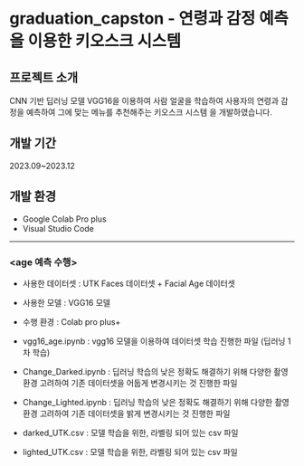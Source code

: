# graduation_capston - 연령과 감정 예측을 이용한 키오스크 시스템

## 프로젝트 소개
CNN 기반 딥러닝 모델 VGG16을 이용하여 사람 얼굴을 학습하여 사용자의 연령과 감정을 예측하여 그에 맞는 메뉴를 추천해주는 키오스크 시스템 을 개발하였습니다. 

## 개발 기간
2023.09~2023.12

## 개발 환경
- Google Colab Pro plus
- Visual Studio Code
---

### <age 예측 수행>

- 사용한 데이터셋 : UTK Faces 데이터셋 + Facial Age 데이터셋

- 사용한 모델 : VGG16 모델

- 수행 환경 : Colab pro plus+


* vgg16_age.ipynb : vgg16 모델을 이용하여 데이터셋 학습 진행한 파일 (딥러닝 1차 학습)

* Change_Darked.ipynb : 딥러닝 학습의 낮은 정확도 해결하기 위해 다양한 촬영 환경 고려하여 기존 데이터셋을 어둡게 변경시키는 것 진행한 파일

* Change_Lighted.ipynb : 딥러닝 학습의 낮은 정확도 해결하기 위해 다양한 촬영 환경 고려하여 기존 데이터셋을 밝게 변경시키는 것 진행한 파일

* darked_UTK.csv : 모델 학습을 위한, 라벨링 되어 있는 csv 파일

* lighted_UTK.csv : 모델 학습을 위한, 라벨링 되어 있는 csv 파일
